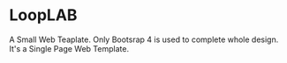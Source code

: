 # LoopLAB
A Small Web Teaplate. Only Bootsrap 4 is used to complete whole design. It's a Single Page Web Template. 
